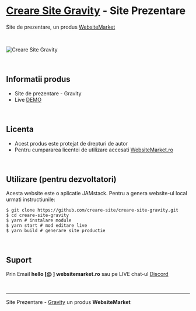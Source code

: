 # [Creare Site Gravity](https://creare-site-gravity.websitemarket.ro/) - Site Prezentare

Site de prezentare, un produs [WebsiteMarket](https://websitemarket.ro)

<br />

![Creare Site Gravity](https://raw.githubusercontent.com/creare-site/static/master/produse/creare-site-gravity-intro.gif)

<br />

## Informatii produs

- Site de prezentare - Gravity
- Live [DEMO](https://creare-site-gravity.websitemarket.ro)
 
<br />

## Licenta

- Acest produs este protejat de drepturi de autor
- Pentru cumpararea licentei de utilizare accesati [WebsiteMarket.ro](https://websitemarket.ro) 

<br />

## Utilizare (pentru dezvoltatori)

Acesta website este o aplicatie JAMstack. Pentru a genera website-ul local urmati instructiunile:

```
$ git clone https://github.com/creare-site/creare-site-gravity.git
$ cd creare-site-gravity
$ yarn # instalare module
$ yarn start # mod editare live
$ yarn build # generare site productie
```

<br />

## Suport

Prin Email **hello [@ ] websitemarket.ro** sau pe LIVE chat-ul [Discord](https://discord.gg/MFRQmAk)

<br />

---
Site Prezentare - [Gravity](https://creare-site-gravity.websitemarket.ro/) un produs **WebsiteMarket**

